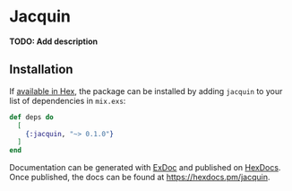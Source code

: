 # Jacquin

**TODO: Add description**

## Installation

If [available in Hex](https://hex.pm/docs/publish), the package can be installed
by adding `jacquin` to your list of dependencies in `mix.exs`:

```elixir
def deps do
  [
    {:jacquin, "~> 0.1.0"}
  ]
end
```

Documentation can be generated with [ExDoc](https://github.com/elixir-lang/ex_doc)
and published on [HexDocs](https://hexdocs.pm). Once published, the docs can
be found at <https://hexdocs.pm/jacquin>.


